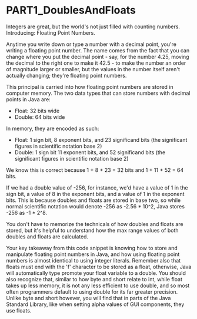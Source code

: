 # PART1_DoublesAndFloats
Integers are great, but the world's not just filled with counting numbers. Introducing: Floating Point Numbers.

Anytime you write down or type a number with a decimal point, you're writing a floating point number. The name
comes from the fact that you can change where you put the decimal point - say, for the number 4.25, moving the decimal
to the right one to make it 42.5 - to make the number an order of magnitude larger or smaller, but the values in the
number itself aren't actually changing; they're floating point numbers.

This principal is carried into how floating point numbers are stored in computer memory. The two data types that
can store numbers with decimal points in Java are:
- Float: 32 bits wide
- Double: 64 bits wide

In memory, they are encoded as such:

- Float: 1 sign bit, 8 exponent bits, and 23 significand bits (the significant figures in scientific notation base 2)
- Double: 1 sign bit 11 exponent bits, and 52 significand bits (the significant figures in scientific notation base 2)

We know this is correct because 1 + 8 + 23 = 32 bits and 1 + 11 + 52 = 64 bits.

If we had a double value of -256, for instance, we'd have a value of 1 in the sign bit, a value of 8 in the exponent
bits, and a value of 1 in the exponent bits. This is because doubles and floats are stored in base two, so while normal
scientific notation would denote -256 as -2.56 * 10^2, Java stores -256 as -1 * 2^8.

You don't have to memorize the technicals of how doubles and floats are stored, but it's helpful to understand how the
max range values of both doubles and floats are calculated.

Your key takeaway from this code snippet is knowing how to store and manipulate floating point numbers in Java, and how
using floating point numbers is almost identical to using integer literals. Remember also that floats must end with the 
'f' character to be stored as a float, otherwise, Java will automatically type promote your float variable to a double.
You should also recognize that, similar to how byte and short relate to int, while float takes up less memory, it is not 
any less efficient to use double, and so most often programmers default to using double for its far greater precision. 
Unlike byte and short however, you will find that in parts of the Java Standard Library, like when setting alpha values 
of GUI components, they use floats.